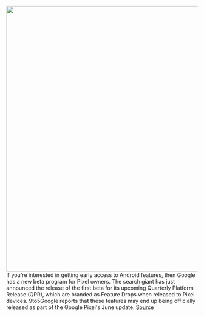 <img src='https://cdn.vox-cdn.com/thumbor/_XEeONeBA4b_Yvno_t1uUufhRcs=/0x0:2040x1360/1200x800/filters:focal(857x517:1183x843)/cdn.vox-cdn.com/uploads/chorus_image/image/70603310/bfarsace_211014_4802_0002.0.jpg' width='700px' /><br/>
If you're interested in getting early access to Android features, then Google has a new beta program for Pixel owners. The search giant has just announced the release of the first beta for its upcoming Quarterly Platform Release (QPR), which are branded as Feature Drops when released to Pixel devices. 9to5Google reports that these features may end up being officially released as part of the Google Pixel's June update.
<a href='https://www.theverge.com/2022/3/10/22970537/google-pixel-qpr3-beta-1-release-feature-drop'> Source <a/>